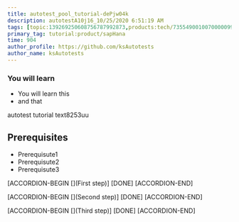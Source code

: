 ```yaml
---
title: autotest_pool_tutorial-dePjw04k
description: autotestA10j16_10/25/2020 6:51:19 AM
tags: [topic:139269250608756787992873,products:tech/73554900100700000996,tutorial:experience/advanced]
primary_tag: tutorial:product/sapHana
time: 904
author_profile: https://github.com/ksAutotests
author_name: ksAutotests
---
```

### You will learn
- You will learn this
- and that

autotest tutorial text8253uu

## Prerequisites
- Prerequisute1
- Prerequisute2
- Prerequisute3

[ACCORDION-BEGIN [](First step)]
[DONE]
[ACCORDION-END]

[ACCORDION-BEGIN [](Second step)]
[DONE]
[ACCORDION-END]

[ACCORDION-BEGIN [](Third step)]
[DONE]
[ACCORDION-END]

